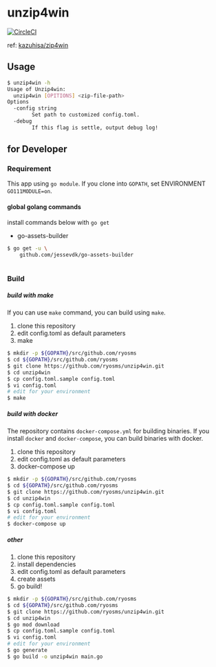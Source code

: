 # unzip4win

[![CircleCI](https://circleci.com/gh/ryosms/unzip4win.svg?style=svg)](https://circleci.com/gh/ryosms/unzip4win)

ref: [kazuhisa/zip4win](https://github.com/kazuhisa/zip4win)

## Usage

```bash
$ unzip4win -h
Usage of Unzip4win:
  unzip4win [OPITIONS] <zip-file-path>
Options
  -config string
        Set path to customized config.toml.
  -debug
        If this flag is settle, output debug log!
```

## for Developer

### Requirement

This app using `go module`.
If you clone into `GOPATH`, set ENVIRONMENT `GO111MODULE=on`.

#### global golang commands

install commands below with `go get`

* go-assets-builder

```bash
$ go get -u \
    github.com/jessevdk/go-assets-builder
    
```

### Build

##### build with make

If you can use `make` command, you can build using `make`.

1. clone this repository
1. edit config.toml as default parameters
1. make

```bash
$ mkdir -p ${GOPATH}/src/github.com/ryosms
$ cd ${GOPATH}/src/github.com/ryosms
$ git clone https://github.com/ryosms/unzip4win.git
$ cd unzip4win
$ cp config.toml.sample config.toml
$ vi config.toml
# edit for your environment
$ make
```

##### build with docker

The repository contains `docker-compose.yml` for building binaries.
If you install `docker` and `docker-compose`, you can build binaries with docker.

1. clone this repository
1. edit config.toml as default parameters
1. docker-compose up

```bash
$ mkdir -p ${GOPATH}/src/github.com/ryosms
$ cd ${GOPATH}/src/github.com/ryosms
$ git clone https://github.com/ryosms/unzip4win.git
$ cd unzip4win
$ cp config.toml.sample config.toml
$ vi config.toml
# edit for your environment
$ docker-compose up
```

##### other

1. clone this repository
1. install dependencies
1. edit config.toml as default parameters
1. create assets
1. go build!

```bash
$ mkdir -p ${GOPATH}/src/github.com/ryosms
$ cd ${GOPATH}/src/github.com/ryosms
$ git clone https://github.com/ryosms/unzip4win.git
$ cd unzip4win
$ go mod download
$ cp config.toml.sample config.toml
$ vi config.toml
# edit for your environment
$ go generate
$ go build -o unzip4win main.go
```
